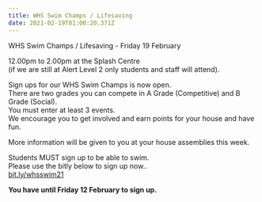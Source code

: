 ```yaml
---
title: WHS Swim Champs / Lifesaving
date: 2021-02-19T01:00:20.371Z
---
```

WHS Swim Champs / Lifesaving - Friday 19 February  


12.00pm to 2.00pm at the Splash Centre  
(if we are still
at Alert Level 2 only students and staff will attend).

Sign ups for our WHS Swim Champs is now open.  
There are two grades you can compete in A Grade (Competitive) and B Grade (Social).  
You must enter at least 3 events.  
We encourage you to get involved and earn points for your house and have fun.

More information will be given to you at your house assemblies this week.


Students MUST sign up to be able to swim.  
Please use the bitly below to sign up now..  
[bit.ly/whsswim21 ](https://docs.google.com/forms/d/e/1FAIpQLScgDbIbRy-RJ4iqVc5yWGdv4bteuLWPOpaJOxp0c_euHi1o-Q/viewform)  

**You have until Friday 12 February to sign up.**  